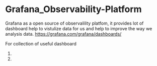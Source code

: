 # Grafana_Observability-Platform

Grafana as a open source of observalility platfom, it provides lot of dashboard help to vistulize data for us and help to improve the way we analysis data.
https://grafana.com/grafana/dashboards/

For collection of useful dashboard

1. 
2. 

